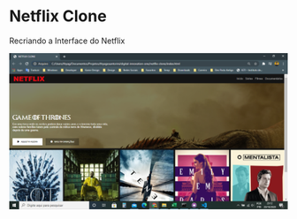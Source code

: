 # Netflix Clone

Recriando a Interface do Netflix

![alt text](https://github.com/thyagosantorini/netflix/blob/main/img/print.png)
